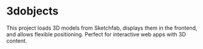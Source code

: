 # 3dobjects
This project loads 3D models from Sketchfab, displays them in the frontend, and allows flexible positioning. Perfect for interactive web apps with 3D content.
